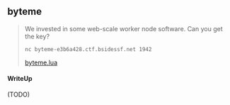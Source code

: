 ## byteme

> We invested in some web-scale worker node software. Can you get the key?
> 
> `nc byteme-e3b6a428.ctf.bsidessf.net 1942`
>
> [byteme.lua](./lib/byteme.lua)

#### WriteUp

(TODO)
